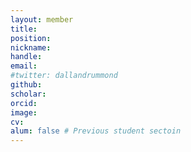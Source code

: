 ```yaml
---
layout: member
title: 
position: 
nickname: 
handle: 
email: 
#twitter: dallandrummond
github: 
scholar:
orcid: 
image: 
cv: 
alum: false # Previous student sectoin
---
```

